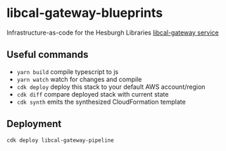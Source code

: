 # libcal-gateway-blueprints
Infrastructure-as-code for the Hesburgh Libraries [libcal-gateway service](https://github.com/ndlib/libcal-gateway)

## Useful commands

 * `yarn build`   compile typescript to js
 * `yarn watch`   watch for changes and compile
 * `cdk deploy`      deploy this stack to your default AWS account/region
 * `cdk diff`        compare deployed stack with current state
 * `cdk synth`       emits the synthesized CloudFormation template

## Deployment
```
cdk deploy libcal-gateway-pipeline
```
